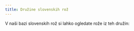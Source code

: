 ```yaml
---
title: Družine slovenskih rož
---
```

V naši bazi slovenskih rož si lahko ogledate rože iz teh družin:
